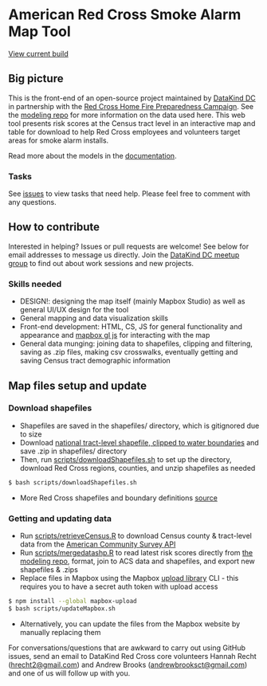 # American Red Cross Smoke Alarm Map Tool
[View current build](https://home-fire-risk.github.io/smoke_alarm_map/)

## Big picture
This is the front-end of an open-source project maintained by [DataKind DC](http://www.datakind.org/chapters/datakind-dc) in partnership with the [Red Cross Home Fire Preparedness Campaign](http://www.redcross.org/home-fire-lp2). See the [modeling repo](https://github.com/home-fire-risk/smoke_alarm_models) for more information on the data used here. This web tool presents risk scores at the Census tract level in an interactive map and table for download to help Red Cross employees and volunteers target areas for smoke alarm installs.

Read more about the models in the [documentation](https://docs.google.com/document/d/1oJN-QwLVqFHOvrRNtW2KEAkNZ-PuFiqTwa8y3iXx1Sg/edit?pref=2&pli=1).

### Tasks
See [issues](https://github.com/home-fire-risk/smoke_alarm_map/issues) to view tasks that need help. Please feel free to comment with any questions.

## How to contribute
Interested in helping? Issues or pull requests are welcome! See below for email addresses to message us directly. Join the [DataKind DC meetup group](http://www.meetup.com/DataKind-DC/) to find out about work sessions and new projects.

### Skills needed
* DESIGN!: designing the map itself (mainly Mapbox Studio) as well as general UI/UX design for the tool
* General mapping and data visualization skills 
* Front-end development: HTML, CS, JS for general functionality and appearance and [mapbox gl js](https://www.mapbox.com/mapbox-gl-js/api/) for interacting with the map
* General data munging: joining data to shapefiles, clipping and filtering, saving as .zip files, making csv crosswalks, eventually getting and saving Census tract demographic information
 
## Map files setup and update
### Download shapefiles
* Shapefiles are saved in the shapefiles/ directory, which is gitignored due to size
* Download [national tract-level shapefile, clipped to water boundaries](https://drive.google.com/folderview?id=0B9WCc5VMDAquajlzSG5QcW5DcDg&usp=drive_web&tid=0Bxt-Sxy6HRaxZzhyeFRkUVRvckE) and save .zip in shapefiles/ directory
* Then, run [scripts/downloadShapefiles.sh](scripts/downloadShapefiles.sh) to set up the directory, download Red Cross regions, counties, and unzip shapefiles as needed
```bash
$ bash scripts/downloadShapefiles.sh
```
* More Red Cross shapefiles and boundary definitions [source](http://maps.redcross.org/website/Services/ARC_Services.html)

### Getting and updating data
* Run [scripts/retrieveCensus.R](scripts/retrieveCensus.R) to download Census county & tract-level data from the [American Community Survey API](http://www.census.gov/data/developers/data-sets/acs-survey-5-year-data.html)
* Run [scripts/mergedatashp.R](scripts/mergedatashp.R) to read latest risk scores directly from [the modeling repo](https://raw.githubusercontent.com/home-fire-risk/smoke_alarm_models/master/aggregate_risk/data/risk_tract.csv), format, join to ACS data and shapefiles, and export new shapefiles & .zips
* Replace files in Mapbox using the Mapbox [upload library](https://github.com/mapbox/mapbox-upload) CLI - this requires you to have a secret auth token with upload access
```bash
$ npm install --global mapbox-upload
$ bash scripts/updateMapbox.sh
```
 * Alternatively, you can update the files from the Mapbox website by manually replacing them

For conversations/questions that are awkward to carry out using GitHub issues, send an email to DataKind Red Cross core volunteers Hannah Recht (hrecht2@gmail.com) and Andrew Brooks (andrewbrooksct@gmail.com) and one of us will follow up with you.
